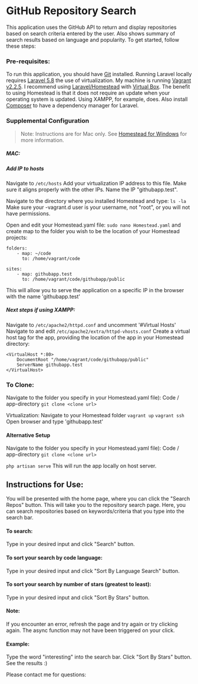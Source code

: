 # GitHub Repository Search

This application uses the GitHub API to return and display repositories based on search criteria entered by the user. 
Also shows summary of search results based on language and popularity.
To get started, follow these steps:

### Pre-requisites:
To run this application, you should have [Git](https://git-scm.com/downloads) installed.  Running Laravel locally requires [Laravel 5.8](https://laravel.com/docs/5.0/installation) the use of virtualization.  My machine is running [Vagrant v2.2.5](https://www.vagrantup.com/downloads.html).  I recommend using [Laravel/Homestead](https://laravel.com/docs/5.8/homestead) with [Virtual Box](https://www.virtualbox.org/wiki/Downloads). The benefit to using Homestead is that it does not require an update when your operating system is updated. Using XAMPP, for example, does.  Also install [Composer](https://getcomposer.org/download/) to have a dependency manager for Laravel.

### Supplemental Configuration
> Note: Instructions are for Mac only. See 
> [Homestead for Windows](https://tutsforweb.com/installing-laravel-homestead-on-windows-step-by-step/) for more information.
##### MAC:

##### Add IP to hosts
Navigate to
```/etc/hosts```
Add your virtualization IP address to this file. Make sure it aligns properly with the other IPs. Name the IP "githubapp.test".

Navigate to the directory where you installed Homestead and type:
```ls -la```
Make sure your -vagrant.d user is your username, not "root", or you will not have permissions.

Open and edit your Homestead.yaml file:
```sudo nano Homestead.yaml``` and create map to the folder you wish to be the location of your Homestead projects:
```
folders:
    - map: ~/code
      to: /home/vagrant/code

sites:
    - map: githubapp.test
      to: /home/vagrant/code/githubapp/public
```
This will allow you to serve the application on a specific IP in the browser with the name 'githubapp.test'

##### Next steps if using XAMPP:
Navigate to
```/etc/apache2/httpd.conf```
and uncomment '#Virtual Hosts'
Navigate to and edit
```/etc/apache2/extra/httpd-vhosts.conf```
Create a virtual host tag for the app, providing the location of the app in your Homestead directory:
```
<VirtualHost *:80>
    DocumentRoot "/home/vagrant/code/githubapp/public"
    ServerName githubapp.test
</VirtualHost>
```


### To Clone:
Navigate to the folder you specify in your Homestead.yaml file): Code / app-directory
```git clone <clone url>```

Virtualization:
Navigate to your Homestead folder
```vagrant up```
```vagrant ssh```
Open browser and type 'githubapp.test'

#### Alternative Setup
Navigate to the folder you specify in your Homestead.yaml file): Code / app-directory
```git clone <clone url>```

```php artisan serve```
This will run the app locally on host server.

## Instructions for Use:
You will be presented with the home page, where you can click the "Search Repos" button.
This will take you to the repository search page.  Here, you can search repositories based on keywords/criteria that you type into the search bar.
#### To search:
Type in your desired input and click "Search" button.
#### To sort your search by code language:
Type in your desired input and click "Sort By Language Search" button.
#### To sort your search by number of stars (greatest to least):
Type in your desired input and click "Sort By Stars" button.

#### Note:
If you encounter an error, refresh the page and try again or try clicking again.  The async function may not have been triggered on your click.

#### Example:
Type the word "interesting" into the search bar. Click "Sort By Stars" button.  See the results :)


Please contact me for questions: 

